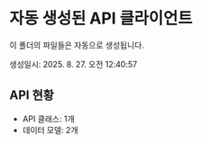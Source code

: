 # 자동 생성된 API 클라이언트

이 폴더의 파일들은 자동으로 생성됩니다.

생성일시: 2025. 8. 27. 오전 12:40:57

## API 현황

- API 클래스: 1개
- 데이터 모델: 2개

